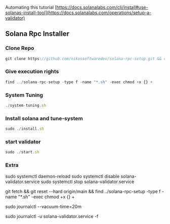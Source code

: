 Automating this tutorial
[https://docs.solanalabs.com/cli/install#use-solanas-install-tool](https://docs.solanalabs.com/operations/setup-a-validator)

## Solana Rpc Installer

### Clone Repo

```js
git clone https://github.com/nikossoftwaredev/solana-rpc-setup.git && cd solana-rpc-setup
```

### Give execution rights

```js
find ../solana-rpc-setup -type f -name "*.sh" -exec chmod +x {} +
```

### System Tuning

```js
./system-tuning.sh
```

### Install solana and tune-system

```js
sudo ./install.sh
```

### start validator

```js
sudo ./start.sh
```

### Extra

sudo systemctl daemon-reload
sudo systemctl disable solana-validator.service
sudo systemctl stop solana-validator.service

git fetch && git reset --hard origin/main && find ../solana-rpc-setup -type f -name "\*.sh" -exec chmod +x {} +

sudo journalctl --vacuum-time=20m

sudo journalctl -u solana-validator.service -f
